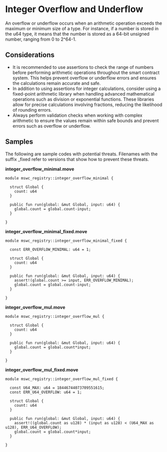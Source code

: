 # Integer Overflow and Underflow

An overflow or underflow occurs when an arithmetic operation exceeds the maximum or minimum size of a type. For instance, if a number is stored in the u64 type, it means that the number is stored as a 64-bit unsigned number, ranging from 0 to 2^64-1.

## Considerations

* It is recommended to use assertions to check the range of numbers before performing arithmetic operations throughout the smart contract system. This helps prevent overflow or underflow errors and ensures the calculations remain accurate and safe.
* In addition to using assertions for integer calculations, consider using a fixed-point arithmetic library when handling advanced mathematical operations such as division or exponential functions. These libraries allow for precise calculations involving fractions, reducing the likelihood of rounding errors.
* Always perform validation checks when working with complex arithmetic to ensure the values remain within safe bounds and prevent errors such as overflow or underflow.

## Samples

The following are sample codes with potential threats. Filenames with the suffix _fixed refer to versions that show how to prevent these threats.

**integer_overflow_minimal.move**

```
module mswc_registry::integer_overflow_minimal {

  struct Global {
    count: u64
  }

  public fun run(global: &mut Global, input: u64) {
    global.count = global.count-input;
  }

}
```

**integer_overflow_minimal_fixed.move**

```
module mswc_registry::integer_overflow_minimal_fixed {

  const ERR_OVERFLOW_MINIMAL: u64 = 1;

  struct Global {
    count: u64
  }

  public fun run(global: &mut Global, input: u64) {
    assert!(global.count >= input, ERR_OVERFLOW_MINIMAL);
    global.count = global.count-input;
  }

}
```

**integer_overflow_mul.move**

```
module mswc_registry::integer_overflow_mul {

  struct Global {
    count: u64
  }

  public fun run(global: &mut Global, input: u64) {
    global.count = global.count*input;
  }

}
```

**integer_overflow_mul_fixed.move**

```
module mswc_registry::integer_overflow_mul_fixed {

  const U64_MAX: u64 = 18446744073709551615;
  const ERR_U64_OVERFLOW: u64 = 1;

  struct Global {
    count: u64
  }

  public fun run(global: &mut Global, input: u64) {
    assert!((global.count as u128) * (input as u128) < (U64_MAX as u128), ERR_U64_OVERFLOW);
    global.count = global.count*input;
  }

}
```



